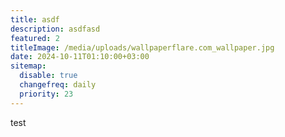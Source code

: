 ```yaml
---
title: asdf
description: asdfasd
featured: 2
titleImage: /media/uploads/wallpaperflare.com_wallpaper.jpg
date: 2024-10-11T01:10:00+03:00
sitemap:
  disable: true
  changefreq: daily
  priority: 23
---
```


test
